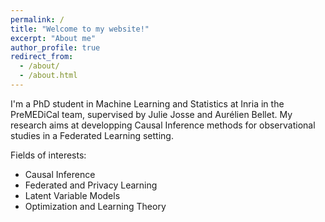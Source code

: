```yaml
---
permalink: /
title: "Welcome to my website!"
excerpt: "About me"
author_profile: true
redirect_from: 
  - /about/
  - /about.html
---
```


I'm a PhD student in Machine Learning and Statistics at Inria in the PreMEDiCal team, supervised by Julie Josse and Aurélien Bellet. My research aims at developping Causal Inference methods for observational studies in a Federated Learning setting. 

Fields of interests:
  * Causal Inference
  * Federated and Privacy Learning 
  * Latent Variable Models
  * Optimization and Learning Theory